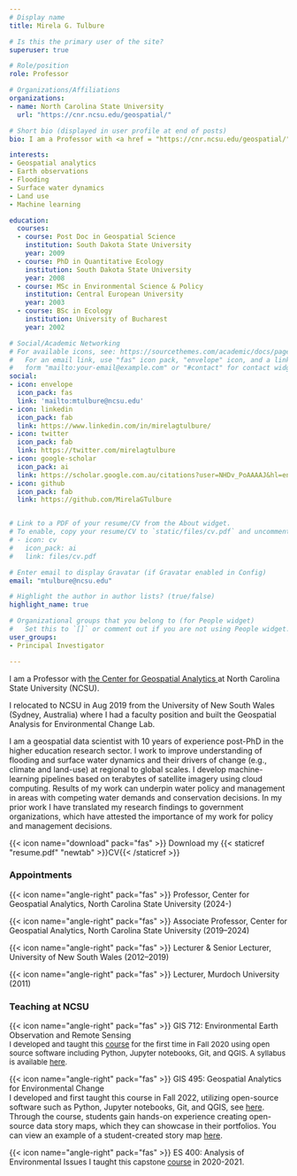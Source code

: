 ```yaml
---
# Display name
title: Mirela G. Tulbure

# Is this the primary user of the site?
superuser: true

# Role/position
role: Professor

# Organizations/Affiliations
organizations:
- name: North Carolina State University
  url: "https://cnr.ncsu.edu/geospatial/"

# Short bio (displayed in user profile at end of posts)
bio: I am a Professor with <a href = "https://cnr.ncsu.edu/geospatial/"> the Center for Geospatial Analytics </a> at North Carolina State University (NCSU). 

interests: 
- Geospatial analytics
- Earth observations
- Flooding
- Surface water dynamics
- Land use
- Machine learning

education:
  courses:
  - course: Post Doc in Geospatial Science
    institution: South Dakota State University
    year: 2009
  - course: PhD in Quantitative Ecology
    institution: South Dakota State University
    year: 2008
  - course: MSc in Environmental Science & Policy
    institution: Central European University
    year: 2003
  - course: BSc in Ecology
    institution: University of Bucharest
    year: 2002

# Social/Academic Networking
# For available icons, see: https://sourcethemes.com/academic/docs/page-builder/#icons
#   For an email link, use "fas" icon pack, "envelope" icon, and a link in the
#   form "mailto:your-email@example.com" or "#contact" for contact widget.
social:
- icon: envelope
  icon_pack: fas
  link: 'mailto:mtulbure@ncsu.edu'
- icon: linkedin
  icon_pack: fab
  link: https://www.linkedin.com/in/mirelagtulbure/
- icon: twitter
  icon_pack: fab
  link: https://twitter.com/mirelagtulbure
- icon: google-scholar
  icon_pack: ai
  link: https://scholar.google.com.au/citations?user=NHDv_PoAAAAJ&hl=en
- icon: github
  icon_pack: fab
  link: https://github.com/MirelaGTulbure


# Link to a PDF of your resume/CV from the About widget.
# To enable, copy your resume/CV to `static/files/cv.pdf` and uncomment the lines below.
# - icon: cv
#   icon_pack: ai
#   link: files/cv.pdf

# Enter email to display Gravatar (if Gravatar enabled in Config)
email: "mtulbure@ncsu.edu"

# Highlight the author in author lists? (true/false)
highlight_name: true

# Organizational groups that you belong to (for People widget)
#   Set this to `[]` or comment out if you are not using People widget.
user_groups:
- Principal Investigator

---
```

I am a Professor with <a href = "https://cnr.ncsu.edu/geospatial/"> the Center for Geospatial Analytics </a> at North Carolina State University (NCSU). 

I relocated to NCSU in Aug 2019 from the University of New South Wales (Sydney, Australia) where I had a faculty position and built the Geospatial Analysis for Environmental Change Lab. 

I am a geospatial data scientist with 10 years of experience post-PhD in the higher education
research sector. I work to improve understanding of flooding and surface water dynamics
and their drivers of change (e.g., climate and land-use) at regional to global scales. I develop
machine-learning pipelines based on terabytes of satellite imagery using cloud computing.
Results of my work can underpin water policy and management in areas with competing water demands and conservation decisions.  In my prior work I have translated my research findings to government organizations, which have attested the importance of my work for policy and management decisions.

{{< icon name="download" pack="fas" >}} Download my {{< staticref "resume.pdf" "newtab" >}}CV{{< /staticref >}}

### Appointments
{{< icon name="angle-right" pack="fas" >}} Professor, Center for Geospatial Analytics, North Carolina State University (2024-)  

{{< icon name="angle-right" pack="fas" >}} Associate Professor, Center for Geospatial Analytics, North Carolina State University (2019–2024)  

{{< icon name="angle-right" pack="fas" >}} Lecturer & Senior Lecturer, University of New South Wales (2012–2019)  

{{< icon name="angle-right" pack="fas" >}} Lecturer, Murdoch University (2011)


### Teaching at NCSU
{{< icon name="angle-right" pack="fas" >}} GIS 712: Environmental Earth Observation and Remote Sensing    
<span style="font-size:0.95em;">I developed and taught this <a href = "https://www.coursicle.com/ncsu/courses/GIS/712/">course</a> for the first time in Fall 2020 using open source software including Python, Jupyter notebooks, Git, and QGIS. A syllabus is available <a href= "https://drive.google.com/file/d/1ScJwfLYje7hvt1zpmTtuS8GzQk0GnvqR/view">here</a>. </span>  

{{< icon name="angle-right" pack="fas" >}} GIS 495: Geospatial Analytics for Environmental Change   
I developed and first taught this course in Fall 2022, utilizing open-source software such as Python, Jupyter notebooks, Git, and QGIS, see <a href = "https://github.com/GAECLab/NR491_Fall2022">here</a>. </span> Through the course, students gain hands-on experience creating open-source data story maps, which they can showcase in their portfolios. You can view an example of a student-created story map <a href = "https://chrisoates01.github.io/nr491-leaflet-storymap/#1">here</a>. </span> 

{{< icon name="angle-right" pack="fas" >}} ES 400: Analysis of Environmental Issues 
I taught <span style="font-size:0.95em;">this capstone <a href = "https://www.coursicle.com/ncsu/courses/ES/400/">course</a> </span> in 2020-2021.
